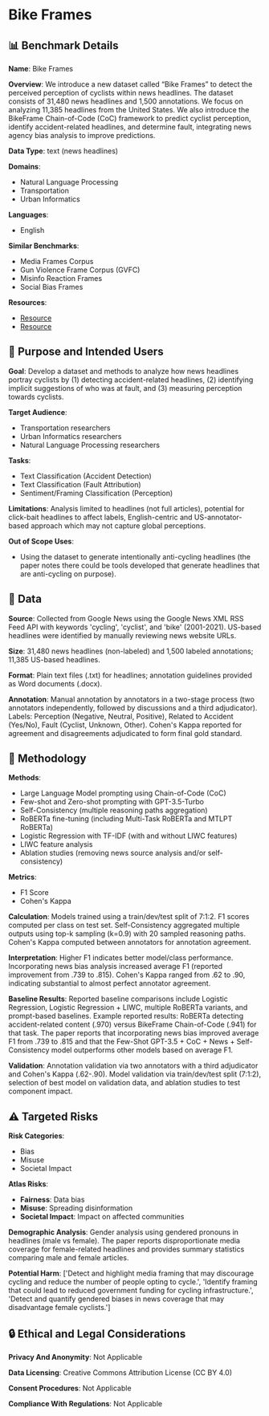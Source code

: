 # Bike Frames

## 📊 Benchmark Details

**Name**: Bike Frames

**Overview**: We introduce a new dataset called “Bike Frames” to detect the perceived perception of cyclists within news headlines. The dataset consists of 31,480 news headlines and 1,500 annotations. We focus on analyzing 11,385 headlines from the United States. We also introduce the BikeFrame Chain-of-Code (CoC) framework to predict cyclist perception, identify accident-related headlines, and determine fault, integrating news agency bias analysis to improve predictions.

**Data Type**: text (news headlines)

**Domains**:
- Natural Language Processing
- Transportation
- Urban Informatics

**Languages**:
- English

**Similar Benchmarks**:
- Media Frames Corpus
- Gun Violence Frame Corpus (GVFC)
- Misinfo Reaction Frames
- Social Bias Frames

**Resources**:
- [Resource](https://arxiv.org/abs/2301.06178)
- [Resource](https://news.google.com/news/rss)

## 🎯 Purpose and Intended Users

**Goal**: Develop a dataset and methods to analyze how news headlines portray cyclists by (1) detecting accident-related headlines, (2) identifying implicit suggestions of who was at fault, and (3) measuring perception towards cyclists.

**Target Audience**:
- Transportation researchers
- Urban Informatics researchers
- Natural Language Processing researchers

**Tasks**:
- Text Classification (Accident Detection)
- Text Classification (Fault Attribution)
- Sentiment/Framing Classification (Perception)

**Limitations**: Analysis limited to headlines (not full articles), potential for click-bait headlines to affect labels, English-centric and US-annotator-based approach which may not capture global perceptions.

**Out of Scope Uses**:
- Using the dataset to generate intentionally anti-cycling headlines (the paper notes there could be tools developed that generate headlines that are anti-cycling on purpose).

## 💾 Data

**Source**: Collected from Google News using the Google News XML RSS Feed API with keywords 'cycling', 'cyclist', and 'bike' (2001-2021). US-based headlines were identified by manually reviewing news website URLs.

**Size**: 31,480 news headlines (non-labeled) and 1,500 labeled annotations; 11,385 US-based headlines.

**Format**: Plain text files (.txt) for headlines; annotation guidelines provided as Word documents (.docx).

**Annotation**: Manual annotation by annotators in a two-stage process (two annotators independently, followed by discussions and a third adjudicator). Labels: Perception (Negative, Neutral, Positive), Related to Accident (Yes/No), Fault (Cyclist, Unknown, Other). Cohen's Kappa reported for agreement and disagreements adjudicated to form final gold standard.

## 🔬 Methodology

**Methods**:
- Large Language Model prompting using Chain-of-Code (CoC)
- Few-shot and Zero-shot prompting with GPT-3.5-Turbo
- Self-Consistency (multiple reasoning paths aggregation)
- RoBERTa fine-tuning (including Multi-Task RoBERTa and MTLPT RoBERTa)
- Logistic Regression with TF-IDF (with and without LIWC features)
- LIWC feature analysis
- Ablation studies (removing news source analysis and/or self-consistency)

**Metrics**:
- F1 Score
- Cohen's Kappa

**Calculation**: Models trained using a train/dev/test split of 7:1:2. F1 scores computed per class on test set. Self-Consistency aggregated multiple outputs using top-k sampling (k=0.9) with 20 sampled reasoning paths. Cohen's Kappa computed between annotators for annotation agreement.

**Interpretation**: Higher F1 indicates better model/class performance. Incorporating news bias analysis increased average F1 (reported improvement from .739 to .815). Cohen's Kappa ranged from .62 to .90, indicating substantial to almost perfect annotator agreement.

**Baseline Results**: Reported baseline comparisons include Logistic Regression, Logistic Regression + LIWC, multiple RoBERTa variants, and prompt-based baselines. Example reported results: RoBERTa detecting accident-related content (.970) versus BikeFrame Chain-of-Code (.941) for that task. The paper reports that incorporating news bias improved average F1 from .739 to .815 and that the Few-Shot GPT-3.5 + CoC + News + Self-Consistency model outperforms other models based on average F1.

**Validation**: Annotation validation via two annotators with a third adjudicator and Cohen's Kappa (.62-.90). Model validation via train/dev/test split (7:1:2), selection of best model on validation data, and ablation studies to test component impact.

## ⚠️ Targeted Risks

**Risk Categories**:
- Bias
- Misuse
- Societal Impact

**Atlas Risks**:
- **Fairness**: Data bias
- **Misuse**: Spreading disinformation
- **Societal Impact**: Impact on affected communities

**Demographic Analysis**: Gender analysis using gendered pronouns in headlines (male vs female). The paper reports disproportionate media coverage for female-related headlines and provides summary statistics comparing male and female articles.

**Potential Harm**: ['Detect and highlight media framing that may discourage cycling and reduce the number of people opting to cycle.', 'Identify framing that could lead to reduced government funding for cycling infrastructure.', 'Detect and quantify gendered biases in news coverage that may disadvantage female cyclists.']

## 🔒 Ethical and Legal Considerations

**Privacy And Anonymity**: Not Applicable

**Data Licensing**: Creative Commons Attribution License (CC BY 4.0)

**Consent Procedures**: Not Applicable

**Compliance With Regulations**: Not Applicable

